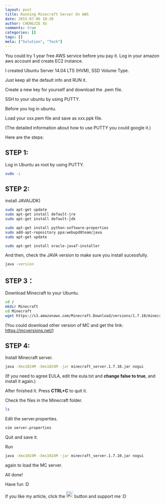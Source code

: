 ```yaml
---
layout: post
title: Running Minecraft Server On AWS
date: 2015-07-06 10:30
author: CHENGJIE XU
comments: true
categories: []
tags: []
meta: ["Solution", "Tech"]
---
```


You could try 1 year free AWS service before you pay it.
Log in your amazon aws account and create EC2 instance.

I created Ubuntu Server 14.04 LTS (HVM), SSD Volume Type.

Just keep all the default info and RUN it.

Create a new key for yourself and download the .pem file.

SSH to your ubuntu by using PUTTY.

Before you log in ubuntu.

Load your xxx.pem file and save as xxx.ppk file.

(The detailed information about how to use PUTTY you could google it.)

Here are the steps:

## STEP 1:

Log in Ubuntu as root by using PUTTY.

```bash
sudo -i
```

## STEP 2:

install JAVA(JDK)

```bash
sudo apt-get update  
sudo apt-get install default-jre  
sudo apt-get install default-jdk

sudo apt-get install python-software-properties  
sudo add-apt-repository ppa:webupd8team/java  
sudo apt-get update

sudo apt-get install oracle-java7-installer
```

And then, check the JAVA version to make sure you install sucessfully.

```bash
java -version
```

## STEP 3：

Download Minecraft to your Ubuntu.

```bash
cd /
mkdir Minecraft  
cd Minecraft  
wget https://s3.amazonaws.com/Minecraft.Download/versions/1.7.10/minecraft_server.1.7.10.jar
```

(You could download other version of MC and get the link: https://mcversions.net/)

## STEP 4:

Install Minecraft server.

```bash
java -Xmx1024M -Xms1024M -jar minecraft_server.1.7.10.jar nogui
```

(If you need to agree EULA, edit the eula.txt and **change false to true**, and install it again.)

After finished it. Press **CTRL+C** to quit it.

Check the files in the Minecraft folder.

```bash
ls
```

Edit the server.properties.

```bash
vim server.properties
```

Quit and save it.

Run 

```bash
java -Xmx1024M -Xms1024M -jar minecraft_server.1.7.10.jar nogui
```

again to load the MC server.

All done!

Have fun :D

If you like my article, click the <a href="https://www.paypal.com/cgi-bin/webscr?cmd=_s-xclick&hosted_button_id=ZK2HJKF2RFMWA" target="_blank"><img src="https://img.shields.io/badge/Donate-PayPal-blue.svg" height="22" /></a> button and support me :D
